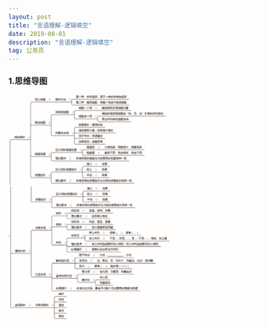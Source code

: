 ```yaml
---
layout: post
title: "言语理解-逻辑填空"
date: 2019-08-01
description: "言语理解-逻辑填空"
tag: 公务员
---
```

### 1.思维导图
![思维导图](/images/article/gwy/yylj/ljtk-dt01.jpg "思维导图01")  
![思维导图](/images/article/gwy/yylj/ljtk-dt02.jpg "思维导图01")
